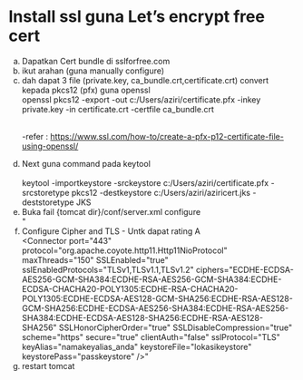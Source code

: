 
# Install ssl guna Let’s encrypt free cert
<ol type=a>
<li>Dapatkan Cert bundle di sslforfree.com</li>
<li>ikut arahan (guna manually configure)</li>
<li>dah dapat 3 file (private.key, ca_bundle.crt,certificate.crt) convert kepada pkcs12 (pfx) guna openssl
<br>openssl pkcs12 -export -out c:/Users/aziri/certificate.pfx -inkey private.key -in certificate.crt -certfile ca_bundle.crt</li>

<br>-refer : https://www.ssl.com/how-to/create-a-pfx-p12-certificate-file-using-openssl/</li>
<li>Next guna command pada keytool </li>
<br>keytool -importkeystore -srckeystore c:/Users/aziri/certificate.pfx -srcstoretype pkcs12 
-destkeystore c:/Users/aziri/aziricert.jks -deststoretype JKS</li>
<li>Buka fail {tomcat dir}/conf/server.xml configure
<br>	"<Connector port="443" maxHttpHeaderSize="8192" maxThreads="150" minSpareThreads="25" maxSpareThreads="75" enableLookups="false" disableUploadTimeout="true" acceptCount="100" scheme="https" secure="true" SSLEnabled="true" clientAuth="false" sslProtocol="TLS" keyAlias="server" keystoreFile="c:/Users/aziri/aziricert.jks" keystorePass="your_keystore_password" /></li>
<li> Configure Cipher and TLS - Untk dapat rating A<br>
&LT;Connector port="443" protocol="org.apache.coyote.http11.Http11NioProtocol"
maxThreads="150" SSLEnabled="true" sslEnabledProtocols="TLSv1,TLSv1.1,TLSv1.2" 
ciphers="ECDHE-ECDSA-AES256-GCM-SHA384:ECDHE-RSA-AES256-GCM-SHA384:ECDHE-ECDSA-CHACHA20-POLY1305:ECDHE-RSA-CHACHA20-POLY1305:ECDHE-ECDSA-AES128-GCM-SHA256:ECDHE-RSA-AES128-GCM-SHA256:ECDHE-ECDSA-AES256-SHA384:ECDHE-RSA-AES256-SHA384:ECDHE-ECDSA-AES128-SHA256:ECDHE-RSA-AES128-SHA256"
SSLHonorCipherOrder="true" SSLDisableCompression="true" scheme="https" secure="true"
clientAuth="false" sslProtocol="TLS"
keyAlias="namakeyalias_anda" keystoreFile="lokasikeystore"
keystorePass="passkeystore" 
/&GT;"
</li>

<li>restart tomcat</li>
</ol>
